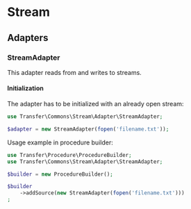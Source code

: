 Stream
======

Adapters
--------

### StreamAdapter

This adapter reads from and writes to streams.

#### Initialization

The adapter has to be initialized with an already open stream:

```php
use Transfer\Commons\Stream\Adapter\StreamAdapter;

$adapter = new StreamAdapter(fopen('filename.txt'));
```

Usage example in procedure builder:

```php
use Transfer\Procedure\ProcedureBuilder;
use Transfer\Commons\Stream\Adapter\StreamAdapter;

$builder = new ProcedureBuilder();

$builder
    ->addSource(new StreamAdapter(fopen('filename.txt')))
;
```
